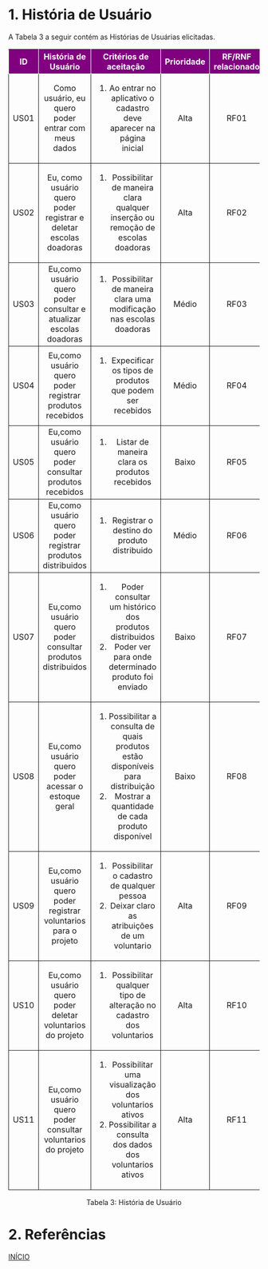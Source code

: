 
# 1. História de Usuário

A Tabela 3 a seguir contém as Histórias de Usuárias elicitadas. 

<table>
    <thead>
        <tr style="background-color: purple; color: white" >
            <th style="border-style:solid;border-width:1px;text-align:center">ID</th>
            <th style="border-style:solid;border-width:1px;text-align:center">História de Usuário</th>
            <th style="border-style:solid;border-width:1px;text-align:center">Critérios de aceitação</th>
            <th style="border-style:solid;border-width:1px;text-align:center">Prioridade</th>
            <th style="border-style:solid;border-width:1px;text-align:center">RF/RNF relacionado</th>
        </tr>
    </thead>
    <tbody>
        <tr>
            <span id="ustory-01"></span>
            <td style="border-style:solid;border-width:1px;text-align:center;vertical-align:middle" rowspan="1">US01</td>
            <td style="border-style:solid;border-width:1px;text-align:center;vertical-align:middle" rowspan="1">Como usuário, eu quero poder entrar com meus dados</td>
            <td style="border-style:solid;border-width:1px;text-align:center;vertical-align:middle" rowspan="1"><ol><li>Ao entrar no aplicativo o cadastro deve aparecer na página inicial</li></ol></td>
            <td style="border-style:solid;border-width:1px;text-align:center;vertical-align:middle">Alta</td>
            <td style="border-style:solid;border-width:1px;text-align:center;vertical-align:middle">RF01</td>
        </tr>
        <tr>
            <span id="ustory-01"></span>
            <td style="border-style:solid;border-width:1px;text-align:center;vertical-align:middle" rowspan="1">US02</td>
            <td style="border-style:solid;border-width:1px;text-align:center;vertical-align:middle" rowspan="1">Eu, como usuário quero poder registrar e deletar escolas doadoras</td>
            <td style="border-style:solid;border-width:1px;text-align:center;vertical-align:middle" rowspan="1"><ol><li>Possibilitar de maneira clara qualquer inserção ou remoção de escolas doadoras</li></ol></td>
            <td style="border-style:solid;border-width:1px;text-align:center;vertical-align:middle"> Alta </td>
            <td style="border-style:solid;border-width:1px;text-align:center;vertical-align:middle">RF02</td>
        </tr>
        <tr>
            <span id="ustory-01"></span>
            <td style="border-style:solid;border-width:1px;text-align:center;vertical-align:middle" rowspan="1">US03</td>
            <td style="border-style:solid;border-width:1px;text-align:center;vertical-align:middle" rowspan="1">Eu,como usuário quero poder consultar e atualizar escolas doadoras</td>
            <td style="border-style:solid;border-width:1px;text-align:center;vertical-align:middle" rowspan="1"><ol><li>Possibilitar de maneira clara uma modificação nas escolas doadoras</li></ol></td>
            <td style="border-style:solid;border-width:1px;text-align:center;vertical-align:middle">Médio</td>
            <td style="border-style:solid;border-width:1px;text-align:center;vertical-align:middle">RF03</td>
        </tr>
         <tr>
            <span id="ustory-01"></span>
            <td style="border-style:solid;border-width:1px;text-align:center;vertical-align:middle" rowspan="1">US04</td>
            <td style="border-style:solid;border-width:1px;text-align:center;vertical-align:middle" rowspan="1">Eu,como usuário quero poder registrar produtos recebidos</td>
            <td style="border-style:solid;border-width:1px;text-align:center;vertical-align:middle" rowspan="1"><ol><li>Expecificar os tipos de produtos que podem ser recebidos</li></ol></td>
            <td style="border-style:solid;border-width:1px;text-align:center;vertical-align:middle">Médio</td>
            <td style="border-style:solid;border-width:1px;text-align:center;vertical-align:middle">RF04</td>
        </tr>
         <tr>
            <span id="ustory-01"></span>
            <td style="border-style:solid;border-width:1px;text-align:center;vertical-align:middle" rowspan="1">US05</td>
            <td style="border-style:solid;border-width:1px;text-align:center;vertical-align:middle" rowspan="1">Eu,como usuário quero poder consultar produtos recebidos</td>
            <td style="border-style:solid;border-width:1px;text-align:center;vertical-align:middle" rowspan="1"><ol><li>Listar de maneira clara os produtos recebidos</li></ol></td>
            <td style="border-style:solid;border-width:1px;text-align:center;vertical-align:middle">Baixo</td>
            <td style="border-style:solid;border-width:1px;text-align:center;vertical-align:middle">RF05</td>
        </tr>
         <tr>
            <span id="ustory-01"></span>
            <td style="border-style:solid;border-width:1px;text-align:center;vertical-align:middle" rowspan="1">US06</td>
            <td style="border-style:solid;border-width:1px;text-align:center;vertical-align:middle" rowspan="1">Eu,como usuário quero poder registrar produtos distribuidos</td>
            <td style="border-style:solid;border-width:1px;text-align:center;vertical-align:middle" rowspan="1"><ol><li>Registrar o destino do produto distribuido</li></ol></td>
            <td style="border-style:solid;border-width:1px;text-align:center;vertical-align:middle">Médio</td>
            <td style="border-style:solid;border-width:1px;text-align:center;vertical-align:middle">RF06</td>
        </tr>
                 <tr>
            <span id="ustory-01"></span>
            <td style="border-style:solid;border-width:1px;text-align:center;vertical-align:middle" rowspan="1">US07</td>
            <td style="border-style:solid;border-width:1px;text-align:center;vertical-align:middle" rowspan="1">Eu,como usuário quero poder consultar produtos distribuidos</td>
            <td style="border-style:solid;border-width:1px;text-align:center;vertical-align:middle" rowspan="1"><ol><li>Poder consultar um histórico dos produtos distribuidos</li><li> Poder ver para onde determinado produto foi enviado</li></ol></td>
            <td style="border-style:solid;border-width:1px;text-align:center;vertical-align:middle">Baixo</td>
            <td style="border-style:solid;border-width:1px;text-align:center;vertical-align:middle">RF07</td>
        </tr>
                 <tr>
            <span id="ustory-01"></span>
            <td style="border-style:solid;border-width:1px;text-align:center;vertical-align:middle" rowspan="1">US08</td>
            <td style="border-style:solid;border-width:1px;text-align:center;vertical-align:middle" rowspan="1">Eu,como usuário quero poder acessar o estoque geral</td>
            <td style="border-style:solid;border-width:1px;text-align:center;vertical-align:middle" rowspan="1"><ol><li>Possibilitar a consulta de quais produtos estão disponíveis para distribuição</li><li> Mostrar a quantidade de cada produto disponível</li></ol></td>
            <td style="border-style:solid;border-width:1px;text-align:center;vertical-align:middle">Baixo</td>
            <td style="border-style:solid;border-width:1px;text-align:center;vertical-align:middle">RF08</td>
        </tr>
                 <tr>
            <span id="ustory-01"></span>
            <td style="border-style:solid;border-width:1px;text-align:center;vertical-align:middle" rowspan="1">US09</td>
            <td style="border-style:solid;border-width:1px;text-align:center;vertical-align:middle" rowspan="1">Eu,como usuário quero poder registrar voluntarios para o projeto</td>
            <td style="border-style:solid;border-width:1px;text-align:center;vertical-align:middle" rowspan="1"><ol><li>Possibilitar o cadastro de qualquer pessoa</li><li> Deixar claro as atribuições de um voluntario</li></ol></td>
            <td style="border-style:solid;border-width:1px;text-align:center;vertical-align:middle">Alta</td>
            <td style="border-style:solid;border-width:1px;text-align:center;vertical-align:middle">RF09</td>
        </tr>
                 <tr>
            <span id="ustory-01"></span>
            <td style="border-style:solid;border-width:1px;text-align:center;vertical-align:middle" rowspan="1">US10</td>
            <td style="border-style:solid;border-width:1px;text-align:center;vertical-align:middle" rowspan="1">Eu,como usuário quero poder deletar voluntarios do projeto</td>
            <td style="border-style:solid;border-width:1px;text-align:center;vertical-align:middle" rowspan="1"><ol><li>Possibilitar qualquer tipo de alteração no cadastro dos voluntarios</li></ol></td>
            <td style="border-style:solid;border-width:1px;text-align:center;vertical-align:middle">Alta</td>
            <td style="border-style:solid;border-width:1px;text-align:center;vertical-align:middle">RF10</td>
        </tr>
                 <tr>
            <span id="ustory-01"></span>
            <td style="border-style:solid;border-width:1px;text-align:center;vertical-align:middle" rowspan="1">US11</td>
            <td style="border-style:solid;border-width:1px;text-align:center;vertical-align:middle" rowspan="1">Eu,como usuário quero poder consultar voluntarios do projeto</td>
            <td style="border-style:solid;border-width:1px;text-align:center;vertical-align:middle" rowspan="1"><ol><li>Possibilitar uma visualização dos voluntarios ativos</li><li> Possibilitar a consulta dos dados dos voluntarios ativos</li></ol></td>
            <td style="border-style:solid;border-width:1px;text-align:center;vertical-align:middle">Alta</td>
            <td style="border-style:solid;border-width:1px;text-align:center;vertical-align:middle">RF11</td>
        </tr>
</table>

<div style="text-align: center">
<p>Tabela 3: História de Usuário</p>
</div>

# 2. Referências


<a href="../README.md">INÍCIO</a>
